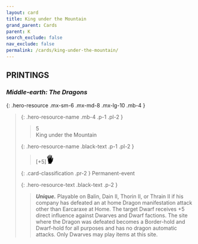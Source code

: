 ```yaml
---
layout: card
title: King under the Mountain
grand_parent: Cards
parent: K
search_exclude: false
nav_exclude: false
permalink: /cards/king-under-the-mountain/
---
```


## PRINTINGS


### _Middle-earth: The Dragons_

{: .hero-resource .mx-sm-6 .mx-md-8 .mx-lg-10 .mb-4 }
> {: .hero-resource-name .mb-4 .p-1 .pl-2 }
> > <div class="card-mp">5</div>
> > <div class="card-name">King under the Mountain</div>
>
> {: .hero-resource-name .black-text .p-1 .pl-2 }
> > [+5]![](/assets/images/di.svg)
>
> {: .card-classification .pr-2 }
> Permanent-event
>
> {: .hero-resource-text .black-text .p-2 }
> > _**Unique.**_ Playable on Balin, Dain II, Thorin II, or Thrain II if his company has defeated an at home Dragon manifestation attack other than Earcaraxe at Home. The target Dwarf receives +5 direct influence against Dwarves and Dwarf factions. The site where the Dragon was defeated becomes a Border-hold and Dwarf-hold for all purposes and has no dragon automatic attacks. Only Dwarves may play items at this site.  
> 
